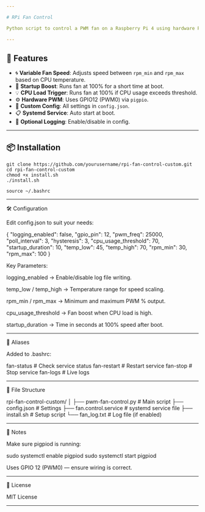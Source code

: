 ```yaml
---

# RPi Fan Control

Python script to control a PWM fan on a Raspberry Pi 4 using hardware PWM and CPU/temperature logic.

---
```


## 🔧 Features
- 🌀 **Variable Fan Speed**: Adjusts speed between `rpm_min` and `rpm_max` based on CPU temperature.
- 🚀 **Startup Boost**: Runs fan at 100% for a short time at boot.
- 💡 **CPU Load Trigger**: Runs fan at 100% if CPU usage exceeds threshold.
- ⚙️ **Hardware PWM**: Uses GPIO12 (PWM0) via `pigpio`.
- 📁 **Custom Config**: All settings in `config.json`.
- 📋 **Systemd Service**: Auto start at boot.
- 🧰 **Optional Logging**: Enable/disable in config.

---

## 📦 Installation
```
git clone https://github.com/yourusername/rpi-fan-control-custom.git
cd rpi-fan-control-custom
chmod +x install.sh
./install.sh
```

```
source ~/.bashrc
```

---

🛠 Configuration

Edit config.json to suit your needs:

{
  "logging_enabled": false,
  "gpio_pin": 12,
  "pwm_freq": 25000,
  "poll_interval": 3,
  "hysteresis": 3,
  "cpu_usage_threshold": 70,
  "startup_duration": 10,
  "temp_low": 45,
  "temp_high": 70,
  "rpm_min": 30,
  "rpm_max": 100
}

Key Parameters:

logging_enabled → Enable/disable log file writing.

temp_low / temp_high → Temperature range for speed scaling.

rpm_min / rpm_max → Minimum and maximum PWM % output.

cpu_usage_threshold → Fan boost when CPU load is high.

startup_duration → Time in seconds at 100% speed after boot.



---

🚀 Aliases

Added to .bashrc:

fan-status     # Check service status
fan-restart    # Restart service
fan-stop       # Stop service
fan-logs       # Live logs


---

📂 File Structure

rpi-fan-control-custom/
│
├── pwm-fan-control.py   # Main script
├── config.json          # Settings
├── fan.control.service  # systemd service file
├── install.sh           # Setup script
└── fan_log.txt          # Log file (if enabled)


---

📌 Notes

Make sure pigpiod is running:


sudo systemctl enable pigpiod
sudo systemctl start pigpiod

Uses GPIO 12 (PWM0) — ensure wiring is correct.



---

📃 License

MIT License

---
